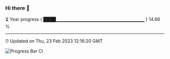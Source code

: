 ### Hi there 👋

⏳ Year progress { ████▁▁▁▁▁▁▁▁▁▁▁▁▁▁▁▁▁▁▁▁▁▁▁▁▁▁ } 14.66 %

---

⏰ Updated on Thu, 23 Feb 2023 12:16:20 GMT

![Progress Bar CI](https://github.com/Shyam-Makwana/GitHub-Actions-Demo/workflows/Progress%20Bar%20CI/badge.svg)
